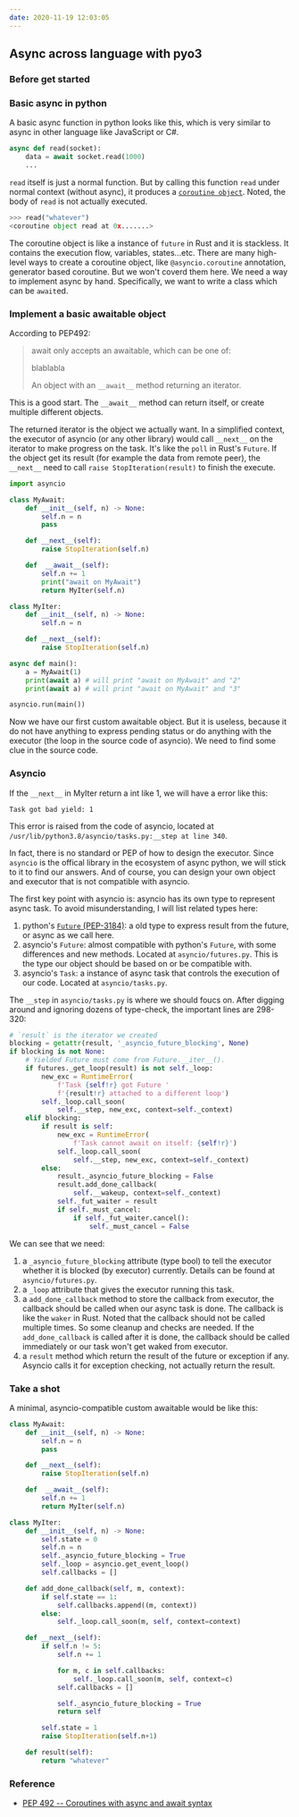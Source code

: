 ```yaml
---
date: 2020-11-19 12:03:05
---
```

## Async across language with pyo3

### Before get started



### Basic async in python

A basic async function in python looks like this, which is very similar to async in other language like JavaScript or C#.

```py
async def read(socket):
    data = await socket.read(1000)
    ...
```

`read` itself is just a normal function. But by calling this function `read` under normal context (without async), it produces a [`coroutine object`](https://www.python.org/dev/peps/pep-0492/#coroutine-objects). Noted, the body of `read` is not actually executed.

```py
>>> read("whatever")
<coroutine object read at 0x.......>
```

The coroutine object is like a instance of `future` in Rust and it is stackless. It contains the execution flow, variables, states...etc. There are many high-level ways to create a coroutine object, like `@asyncio.coroutine` annotation, generator based coroutine. But we won't coverd them here. We need a way to implement async by hand. Specifically, we want to write a class which can be `await`ed.

### Implement a basic awaitable object

According to PEP492:
> await only accepts an awaitable, which can be one of:
>
> blablabla
>
> An object with an `__await__` method returning an iterator.

This is a good start. The `__await__` method can return itself, or create multiple different objects. 

The returned iterator is the object we actually want. In a simplified context, the executor of asyncio (or any other library) would call `__next__` on the iterator to make progress on the task. It's like the `poll` in Rust's `Future`. If the object get its result (for example the data from remote peer), the `__next__` need to call `raise StopIteration(result)` to finish the execute.

```py
import asyncio

class MyAwait:
    def __init__(self, n) -> None:
        self.n = n
        pass

    def __next__(self):
        raise StopIteration(self.n)

    def  __await__(self):
        self.n += 1
        print("await on MyAwait")
        return MyIter(self.n)

class MyIter:
    def __init__(self, n) -> None:
        self.n = n

    def __next__(self):
        raise StopIteration(self.n)

async def main():
    a = MyAwait(1)
    print(await a) # will print "await on MyAwait" and "2"
    print(await a) # will print "await on MyAwait" and "3"

asyncio.run(main())
```
Now we have our first custom awaitable object. But it is useless, because it do not have anything to express pending status or do anything with the executor (the loop in the source code of asyncio). We need to find some clue in the source code.

### Asyncio
If the `__next__` in MyIter return a int like 1, we will have a error like this:
```
Task got bad yield: 1
```
This error is raised from the code of asyncio, located at `/usr/lib/python3.8/asyncio/tasks.py:__step at line 340`.

In fact, there is no standard or PEP of how to design the executor. Since `asyncio` is the offical library in the ecosystem of async python, we will stick to it to find our answers. And of course, you can design your own object and executor that is not compatible with asyncio.

The first key point with asyncio is: asyncio has its own type to represent async task. To avoid misunderstanding, I will list related types here:

1. python's [`Future` (PEP-3184)](https://www.python.org/dev/peps/pep-3148/): a old type to express result from the future, or async as we call here.
2. asyncio's `Future`: almost compatible with python's `Future`, with some differences and new methods. Located at `asyncio/futures.py`. This is the type our object should be based on or be compatible with.
3. asyncio's `Task`: a instance of async task that controls the execution of our code. Located at `asyncio/tasks.py`.

The `__step` in `asyncio/tasks.py` is where we should foucs on. After digging around and ignoring dozens of type-check, the important lines are 298-320:
```py
# `result` is the iterator we created
blocking = getattr(result, '_asyncio_future_blocking', None)
if blocking is not None:
    # Yielded Future must come from Future.__iter__().
    if futures._get_loop(result) is not self._loop:
        new_exc = RuntimeError(
            f'Task {self!r} got Future '
            f'{result!r} attached to a different loop')
        self._loop.call_soon(
            self.__step, new_exc, context=self._context)
    elif blocking:
        if result is self:
            new_exc = RuntimeError(
                f'Task cannot await on itself: {self!r}')
            self._loop.call_soon(
                self.__step, new_exc, context=self._context)
        else:
            result._asyncio_future_blocking = False
            result.add_done_callback(
                self.__wakeup, context=self._context)
            self._fut_waiter = result
            if self._must_cancel:
                if self._fut_waiter.cancel():
                    self._must_cancel = False
```

We can see that we need:

1. a `_asyncio_future_blocking` attribute (type bool) to tell the executor whether it is blocked (by executor) currently. Details can be found at `asyncio/futures.py`.
2. a `_loop` attribute that gives the executor running this task.
3. a `add_done_callback` method to store the callback from executor, the callback should be called when our async task is done. The callback is like the `waker` in Rust. Noted that the callback should not be called multiple times. So some cleanup and checks are needed. If the `add_done_callback` is called after it is done, the callback should be called immediately or our task won't get waked from executor.
4. a `result` method which return the result of the future or exception if any. Asyncio calls it for exception checking, not actually return the result.

### Take a shot
A minimal, asyncio-compatible custom awaitable would be like this:
```py
class MyAwait:
    def __init__(self, n) -> None:
        self.n = n
        pass

    def __next__(self):
        raise StopIteration(self.n)

    def  __await__(self):
        self.n += 1
        return MyIter(self.n)

class MyIter:
    def __init__(self, n) -> None:
        self.state = 0
        self.n = n
        self._asyncio_future_blocking = True
        self._loop = asyncio.get_event_loop()
        self.callbacks = []

    def add_done_callback(self, m, context):
        if self.state == 1: 
            self.callbacks.append((m, context))
        else:
            self._loop.call_soon(m, self, context=context)

    def __next__(self):
        if self.n != 5:
            self.n += 1

            for m, c in self.callbacks:
                self._loop.call_soon(m, self, context=c)
            self.callbacks = []

            self._asyncio_future_blocking = True
            return self

        self.state = 1
        raise StopIteration(self.n+1)

    def result(self):
        return "whatever"
```

### Reference

* [PEP 492 -- Coroutines with async and await syntax](https://www.python.org/dev/peps/pep-0492/)